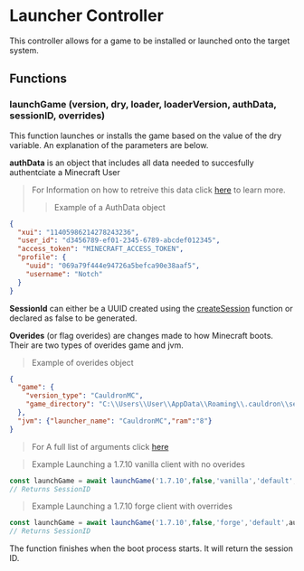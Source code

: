 # Launcher Controller

This controller allows for a game to be installed or launched onto the target system.

## Functions

### launchGame (version, dry, loader, loaderVersion, authData, sessionID, overrides)

This function launches or installs the game based on the value of the dry variable. An explanation of the parameters are below.

**authData** is an object that includes all data needed to succesfully authentciate a Minecraft User

> For Information on how to retreive this data click [here]() to learn more.
>
> > Example of a AuthData object

```json
{
  "xui": "11405986214278243236",
  "user_id": "d3456789-ef01-2345-6789-abcdef012345",
  "access_token": "MINECRAFT_ACCESS_TOKEN",
  "profile": {
    "uuid": "069a79f444e94726a5befca90e38aaf5",
    "username": "Notch"
  }
}
```

**SessionId** can either be a UUID created using the [createSession](/engine/tools/session#createSession) function or declared as false to be generated.

**Overides** (or flag overides) are changes made to how Minecraft boots. Their are two types of overides game and jvm.

> Example of overides object

```json
{
  "game": {
    "version_type": "CauldronMC",
    "game_directory": "C:\\Users\\User\\AppData\\Roaming\\.cauldron\\sessions\\66cca7d5a269d9cee27f93d2"
  },
  "jvm": {"launcher_name": "CauldronMC","ram":"8"}
}
```
> For A full list of arguments click [here](https://wiki.vg/Launching_the_game#Arguments)


> Example Launching a 1.7.10 vanilla client with no overides
```js
const launchGame = await launchGame('1.7.10',false,'vanilla','default',authData,false,{});
// Returns SessionID
```

> Example Launching a 1.7.10 forge client with overrides
```js
const launchGame = await launchGame('1.7.10',false,'forge','default',authData,false,{ "jvm": {"launcher_name": "CauldronMC","ram":"8"}});
// Returns SessionID
```

The function finishes when the boot process starts. It will return the session ID.